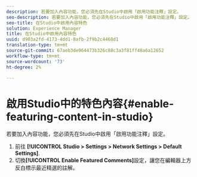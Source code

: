 ```yaml
---
description: 若要加入內容功能，您必須先在Studio中啟用「啟用功能注釋」設定。
seo-description: 若要加入內容功能，您必須先在Studio中啟用「啟用功能注釋」設定。
seo-title: 在Studio中啟用內容特色
solution: Experience Manager
title: 在Studio中啟用內容特色
uuid: d903a2fd-4173-4dd1-8afb-2f9b2c4468d1
translation-type: tm+mt
source-git-commit: 67aeb3de964473b326c88c3a3f81ff48a6a12652
workflow-type: tm+mt
source-wordcount: '73'
ht-degree: 2%

---
```



# 啟用Studio中的特色內容{#enable-featuring-content-in-studio}

若要加入內容功能，您必須先在Studio中啟用「啟用功能注釋」設定。

1. 前往 **[!UICONTROL Studio > Settings > Network Settings > Default Settings]**.
1. 切換&#x200B;**[!UICONTROL Enable Featured Comments]**&#x200B;設定，讓您在編輯器上方反白標示最近精選的註解。
